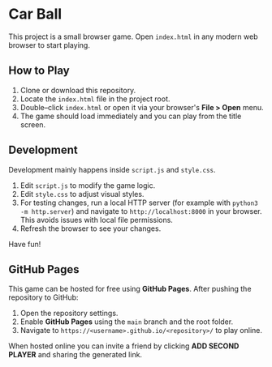 # Car Ball

This project is a small browser game. Open `index.html` in any modern web browser to start playing.

## How to Play
1. Clone or download this repository.
2. Locate the `index.html` file in the project root.
3. Double–click `index.html` or open it via your browser's **File > Open** menu.
4. The game should load immediately and you can play from the title screen.

## Development
Development mainly happens inside `script.js` and `style.css`.

1. Edit `script.js` to modify the game logic.
2. Edit `style.css` to adjust visual styles.
3. For testing changes, run a local HTTP server (for example with `python3 -m http.server`) and navigate to `http://localhost:8000` in your browser. This avoids issues with local file permissions.
4. Refresh the browser to see your changes.

Have fun!

## GitHub Pages

This game can be hosted for free using **GitHub Pages**. After pushing the
repository to GitHub:

1. Open the repository settings.
2. Enable **GitHub Pages** using the `main` branch and the root folder.
3. Navigate to `https://<username>.github.io/<repository>/` to play online.

When hosted online you can invite a friend by clicking **ADD SECOND PLAYER** and
sharing the generated link.
